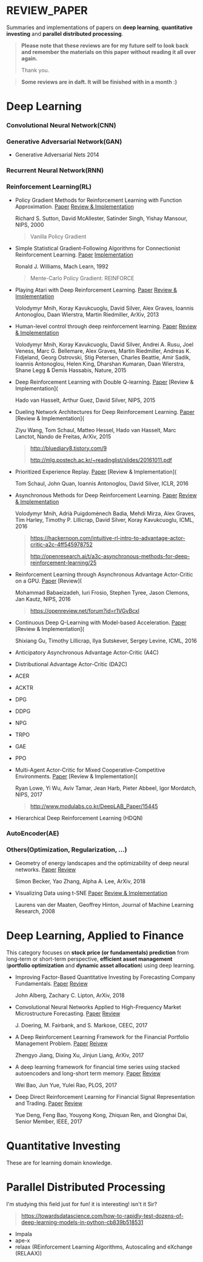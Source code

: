 # REVIEW_PAPER
Summaries and implementations of papers on **deep learning**, **quantitative investing** and **parallel distributed processing**.

> **Please note that these reviews are for my future self to look back and remember the materials on this paper without reading it all over again.**
>
> Thank you.

>  **Some reviews are in daft. It will be finished with in a month :)**

# Deep Learning

### Convolutional Neural Network(CNN)

### Generative Adversarial Network(GAN)

- Generative Adversarial Nets 2014

### Recurrent Neural Network(RNN)

### Reinforcement Learning(RL)

- Policy Gradient Methods for Reinforcement Learning with Function Approximation. [Paper](https://papers.nips.cc/paper/1713-policy-gradient-methods-for-reinforcement-learning-with-function-approximation.pdf) [Review & Implementation](https://github.com/bohblue2/Policy-Gradient-Methods-for-Reinforcement-Learning-with-Function-Approximation)

  Richard S. Sutton, David McAllester, Satinder Singh, Yishay Mansour, NIPS, 2000

  > Vanilla Policy Gradient

- Simple Statistical Gradient-Following Algorithms for Connectionist Reinforcement Learning. [Paper](https://doi.org/10.1007/BF00992696) [Implementation](https://github.com/bohblue2/Simple-Statistical-Gradient-Following-Algorithms-for-Connectionist-Reinforcement-Learning)

  Ronald J. Williams, Mach Learn, 1992

  > Mente-Carlo Policy Gradient: REINFORCE

- Playing Atari with Deep Reinforcement Learning. [Paper](https://arxiv.org/abs/1312.5602) [Review & Implementation](https://github.com/bohblue2/Playing-Atari-with-Deep-Reinforcement-Learning)

  Volodymyr Mnih, Koray Kavukcuoglu, David Silver, Alex Graves, Ioannis Antonoglou, Daan Wierstra,  Martin Riedmiller, ArXiv, 2013 

- Human-level control through deep reinforcement learning. [Paper](https://www.nature.com/articles/nature14236) [Review & Implementation](https://github.com/bohblue2/Human-level-control-through-deep-reinforcement-learning)

  Volodymyr Mnih, Koray Kavukcuoglu, David Silver, Andrei A. Rusu, Joel Veness, Marc G. Bellemare, Alex Graves, Martin Riedmiller, Andreas K. Fidjeland, Georg Ostrovski, Stig Petersen, Charles Beattie, Amir Sadik, Ioannis Antonoglou, Helen King, Dharshan Kumaran, Daan Wierstra, Shane Legg & Demis Hassabis, Nature, 2015

- Deep Reinforcement Learning with Double Q-learning. [Paper](https://arxiv.org/abs/1509.06461) [Review & Implementation](

  Hado van Hasselt, Arthur Guez, David Silver, NIPS, 2015

- Dueling Network Architectures for Deep Reinforcement Learning. [Paper](https://arxiv.org/abs/1511.06581) [Review & Implementation](

  Ziyu Wang, Tom Schaul, Matteo Hessel, Hado van Hasselt, Marc Lanctot, Nando de Freitas, ArXiv, 2015

  > http://bluediary8.tistory.com/9
  >
  > http://mlg.postech.ac.kr/~readinglist/slides/20161011.pdf

- Prioritized Experience Replay. [Paper](https://arxiv.org/abs/1511.05952) [Review & Implementation](

  Tom Schaul, John Quan, Ioannis Antonoglou, David Silver, ICLR, 2016

- Asynchronous Methods for Deep Reinforcement Learning. [Paper](https://arxiv.org/abs/1602.01783v2) [Review & Implementation](https://github.com/bohblue2/Asynchronous-Methods-for-Deep-Reinforcement-Learning)

  Volodymyr Mnih, Adrià Puigdomènech Badia, Mehdi Mirza, Alex Graves, Tim Harley, Timothy P. Lillicrap, David Silver, Koray Kavukcuoglu, ICML, 2016

  > https://hackernoon.com/intuitive-rl-intro-to-advantage-actor-critic-a2c-4ff545978752
  >
  > http://openresearch.ai/t/a3c-asynchronous-methods-for-deep-reinforcement-learning/25

- Reinforcement Learning through Asynchronous Advantage Actor-Critic on a GPU. [Paper](https://arxiv.org/abs/1611.06256v3) [Review](

  Mohammad Babaeizadeh, Iuri Frosio, Stephen Tyree, Jason Clemons, Jan Kautz, NIPS, 2016

  > https://openreview.net/forum?id=r1VGvBcxl

- Continuous Deep Q-Learning with Model-based Acceleration. [Paper](https://arxiv.org/abs/1603.00748) [Review & Implementation](

  Shixiang Gu, Timothy Lillicrap, Ilya Sutskever, Sergey Levine, ICML, 2016

- Anticipatory Asynchronous Advantage Actor-Critic (A4C)

- Distributional Advantage Actor-Critic (DA2C)

- ACER

- ACKTR

- DPG

- DDPG

- NPG

- TRPO

- GAE

- PPO

- Multi-Agent Actor-Critic for Mixed Cooperative-Competitive Environments. [Paper](https://papers.nips.cc/paper/7217-multi-agent-actor-critic-for-mixed-cooperative-competitive-environments.pdf) [Review & Implementation](

  Ryan Lowe, Yi Wu, Aviv Tamar, Jean Harb, Pieter Abbeel, Igor Mordatch, NIPS, 2017

  > http://www.modulabs.co.kr/DeepLAB_Paper/15445

- Hierarchical Deep Reinforcement Learning (HDQN) 

### AutoEncoder(AE) 

### Others(Optimization, Regularization, ...) 

- Geometry of energy landscapes and the optimizability of deep neural networks. [Paper](https://arxiv.org/abs/1808.00408) [Review](https://github.com/bohblue2/Geometry-of-energy-landscapes-and-the-optimizability-of-deep-neural-networks)

  Simon Becker, Yao Zhang, Alpha A. Lee, ArXiv, 2018

- Visualizing Data using t-SNE [Paper](http://www.jmlr.org/papers/volume9/vandermaaten08a/vandermaaten08a.pdf) [Review & Implementation](https://github.com/bohblue2/Visualizing-Data-using-t-SNE)

  Laurens van der Maaten, Geoffrey Hinton, Journal of Machine Learning Research, 2008



# Deep Learning, Applied to Finance

This category focuses on **stock price (or fundamentals) prediction** from long-term or short-term perspective, **efficient asset management** (**portfolio optimization** and **dynamic asset allocation**) using deep learning.

- Improving Factor-Based Quantitative Investing by Forecasting Company Fundamentals. [Paper](https://arxiv.org/abs/1711.04837) [Review](https://github.com/bohblue2/Improving-Factor-Based-Quantitative-Investing-by-Forecasting-Company-Fundamentals)

  John Alberg, Zachary C. Lipton, ArXiv, 2018

- Convolutional Neural Networks Applied to High-Frequency Market Microstructure Forecasting. [Paper](https://ieeexplore.ieee.org/document/8101595/) [Review](https://github.com/bohblue2/Convolutional-Neural-Networks-Applied-to-High-Frequency-Market-Microstructure-Forecasting)

  J. Doering, M. Fairbank, and S. Markose, CEEC, 2017

- A Deep Reinforcement Learning Framework for the Financial Portfolio Management Problem. [Paper](https://arxiv.org/abs/1706.10059) [Reivew](https://github.com/bohblue2/A-Deep-Reinforcement-Learning-Framework-for-the-Financial-Portfolio-Management-Problem)

  Zhengyo Jiang, Dixing Xu, Jinjun Liang, ArXiv, 2017

- A deep learning framework for financial time series using stacked autoencoders and long-short term memory. [Paper](https://journals.plos.org/plosone/article?id=10.1371/journal.pone.0180944) [Review](https://github.com/bohblue2/A-deep-learning-framework-for-financial-time-series-using-stacked-autoencoders-and-long-short-term-m)

   Wei Bao, Jun Yue, Yulei Rao, PLOS, 2017

- Deep Direct Reinforcement Learning for Financial Signal Representation and Trading. [Paper](https://ieeexplore.ieee.org/document/7407387/) [Review](https://github.com/bohblue2/Deep-Direct-Reinforcement-Learning-for-Financial-Signal-Representation-and-Trading)

   Yue Deng, Feng Bao, Youyong Kong, Zhiquan Ren, and Qionghai Dai, Senior Member, IEEE, 2017



# Quantitative Investing

These are for learning domain knowledge.



# Parallel Distributed Processing

I'm studying this field just for fun! it is interesting! isn't it Sir?

> https://towardsdatascience.com/how-to-rapidly-test-dozens-of-deep-learning-models-in-python-cb839b518531

- Impala
- ape-x
- relaax (REinforcement Learning Algorithms, Autoscaling and eXchange (RELAAX))